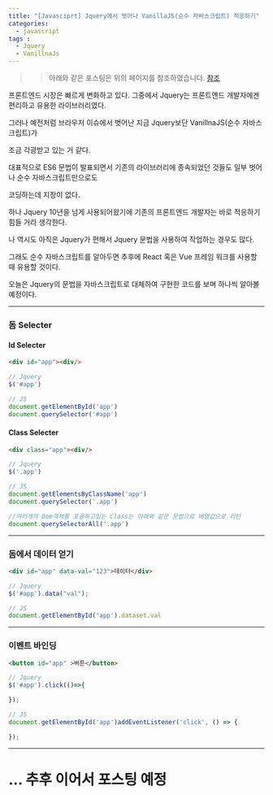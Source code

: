 ```yaml
---
title: "[Javasciprt] Jquery에서 벗어나 VanillaJS(순수 자바스크립트) 적응하기"
categories: 
  - javascript
tags : 
  - Jquery
  - VanillnaJs
---
```


>> 아래와 같은 포스팅은 위의 페이지를 참조하였습니다. [참조](http://jeonghwan-kim.github.io/2018/01/25/before-jquery.html)

프론트엔드 시장은 빠르게 변화하고 있다. 그중에서 Jquery는 프론트엔드 개발자에겐 편리하고 유용한 라이브러리였다.

그러나 예전처럼 브라우저 이슈에서 벗어난 지금 Jquery보단 VanillnaJS(순수 자바스크립트)가 

조금 각광받고 있는 거 같다.

대표적으로 ES6 문법이 발표되면서 기존의 라이브러리에 종속되었던 것들도 일부 벗어나 순수 자바스크립트만으로도 

코딩하는데 지장이 없다.

하나 Jquery 10년을 넘게 사용되어왔기에 기존의 프론트엔드 개발자는 바로 적응하기 힘들 거라 생각한다. 

나 역시도 아직은 Jquery가 편해서 Jquery 문법을 사용하여 작업하는 경우도 많다. 

그래도 순수 자바스크립트를 알아두면 추후에 React 혹은 Vue 프레임 워크를 사용할 때 유용할 것이다.

오늘은 Jquery의 문법을 자바스크립트로 대체하여 구현한 코드를 보며 하나씩 알아볼 예정이다.

---

### 돔 Selecter

#### Id Selecter

```html
<div id="app"><div/>
```

```js
// Jquery
$('#app')

// JS
document.getElementById('app')
document.querySelector('#app')
```

#### Class Selecter

```html
<div class="app"><div/>
```

```js
// Jquery
$('.app')

// JS
document.getElementsByClassName('app')
document.querySelector('.app')

//여러개의 Dom객체를 포괄하고있는 Class는 아래와 같은 문법으로 배열값으로 리턴
document.querySelectorAll('.app')
```

---

### 돔에서 데이터 얻기

```html
<div id="app" data-val="123">데이터</div>
```

```js
// Jquery
$('#app').data("val");

// JS
document.getElementById('app').dataset.val
```

---

### 이벤트 바인딩

```html
<button id="app" >버튼</button>
```

```js
// Jquery
$('#app').click(()=>{

});

// JS
document.getElementById('app')addEventListener('click', () => {

});
```

---

# ... 추후 이어서 포스팅 예정